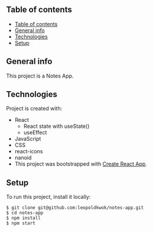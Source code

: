 ## Table of contents

- [Table of contents](#table-of-contents)
- [General info](#general-info)
- [Technologies](#technologies)
- [Setup](#setup)

## General info

This project is a Notes App.

## Technologies

Project is created with:

- React
  - React state with useState()
  - useEffect
- JavaScript
- CSS
- react-icons
- nanoid
- This project was bootstrapped with [Create React App](https://github.com/facebook/create-react-app).

## Setup

To run this project, install it locally:

```
$ git clone git@github.com:leopoldkwok/notes-app.git
$ cd notes-app
$ npm install
$ npm start
```
